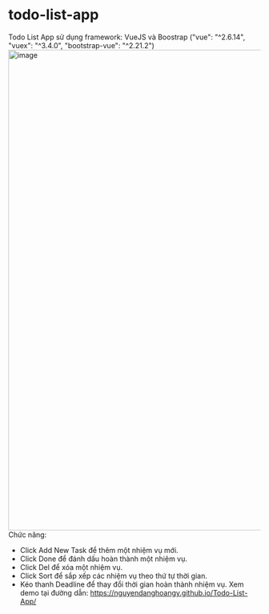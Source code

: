 # todo-list-app
Todo List App sử dụng framework: VueJS và Boostrap ("vue": "^2.6.14", "vuex": "^3.4.0", "bootstrap-vue": "^2.21.2")
<img width="958" alt="image" src="https://user-images.githubusercontent.com/80016805/162869150-11bed0c0-d04f-4310-a41c-41a278866593.png">
Chức năng:
+ Click Add New Task để thêm một nhiệm vụ mới.
+ Click Done để đánh dấu hoàn thành một nhiệm vụ.
+ Click Del để xóa một nhiệm vụ.
+ Click Sort để sắp xếp các nhiệm vụ theo thứ tự thời gian.
+ Kéo thanh Deadline để thay đổi thời gian hoàn thành nhiệm vụ.
Xem demo tại đường dẫn: https://nguyendanghoangy.github.io/Todo-List-App/

